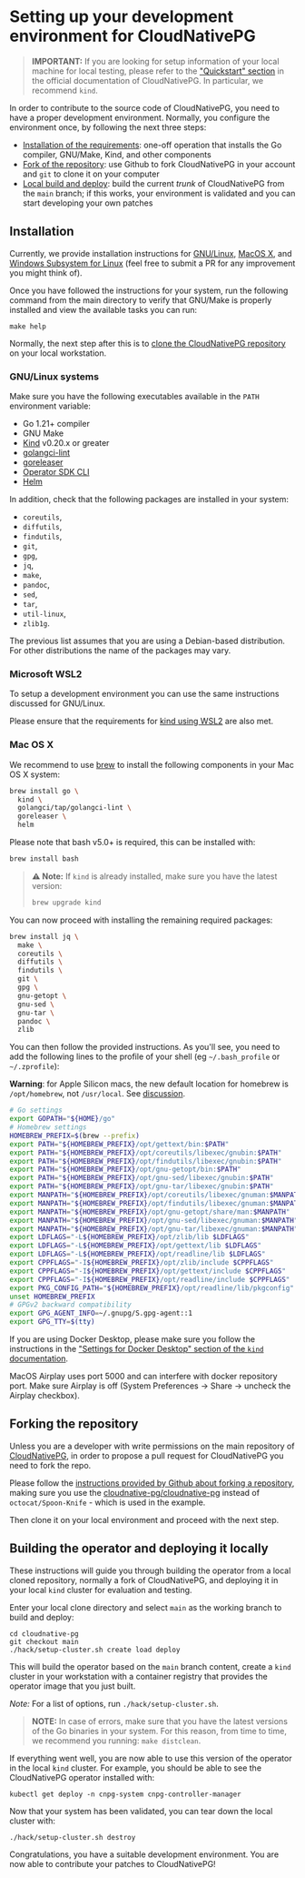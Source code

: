 # Setting up your development environment for CloudNativePG

> **IMPORTANT:** If you are looking for setup information of your local
> machine for local testing, please refer to the ["Quickstart" section](../../docs/src/quickstart.md)
> in the official documentation of CloudNativePG. In particular, we
> recommend `kind`.

In order to contribute to the source code of CloudNativePG, you need to have a
proper development environment. Normally, you configure the environment once, by
following the next three steps:

- [Installation of the requirements](#installation): one-off operation that installs the Go compiler, GNU/Make, Kind, and other components
- [Fork of the repository](#forking-the-repository): use Github to fork
  CloudNativePG in your account and `git` to clone it on your computer
- [Local build and deploy](#building-the-operator-and-deploying-it-locally):
  build the current *trunk* of CloudNativePG from the `main` branch; if this
  works, your environment is validated and you can start developing your own
  patches

## Installation

Currently, we provide installation instructions for [GNU/Linux](#gnulinux-systems),
[MacOS X](#mac-os-x), and [Windows Subsystem for Linux](microsoft-wsl2)
(feel free to submit a PR for any improvement you might think of).

Once you have followed the instructions for your system, run the following
command from the main directory to verify that GNU/Make is properly installed
and view the available tasks you can run:

```
make help
```

Normally, the next step after this is to [clone the CloudNativePG repository](#forking-the-repository)
on your local workstation.


### GNU/Linux systems

Make sure you have the following executables available in the `PATH`
environment variable:

- Go 1.21+ compiler
- GNU Make
- [Kind](https://kind.sigs.k8s.io/) v0.20.x or greater
- [golangci-lint](https://github.com/golangci/golangci-lint)
- [goreleaser](https://goreleaser.com/)
- [Operator SDK CLI](https://sdk.operatorframework.io/)
- [Helm](https://helm.sh/)

In addition, check that the following packages are installed in your system:

- `coreutils`,
- `diffutils`,
- `findutils`,
- `git`,
- `gpg`,
- `jq`,
- `make`,
- `pandoc`,
- `sed`,
- `tar`,
- `util-linux`,
- `zlib1g`.

The previous list assumes that you are using a Debian-based distribution. For
other distributions the name of the packages may vary.

### Microsoft WSL2

To setup a development environment you can use the same instructions discussed
for GNU/Linux.

Please ensure that the requirements for [kind using
WSL2](https://kind.sigs.k8s.io/docs/user/using-wsl2/) are also met.

### Mac OS X

We recommend to use [brew](https://brew.sh/) to install the following
components in your Mac OS X system:

``` bash
brew install go \
  kind \
  golangci/tap/golangci-lint \
  goreleaser \
  helm
```

Please note that bash v5.0+ is required, this can be installed with:
``` bash
brew install bash
```

>**⚠️ Note:**
>If `kind` is already installed, make sure you have the latest version:
>
>``` bash
>brew upgrade kind
>```

You can now proceed with installing the remaining required packages:

``` bash
brew install jq \
  make \
  coreutils \
  diffutils \
  findutils \
  git \
  gpg \
  gnu-getopt \
  gnu-sed \
  gnu-tar \
  pandoc \
  zlib
```

You can then follow the provided instructions. As you'll see, you need to add
the following lines to the profile of your shell (eg `~/.bash_profile` or
`~/.zprofile`):

**Warning**: for Apple Silicon macs, the new default location for homebrew
is `/opt/homebrew`, not `/usr/local`. See [discussion](https://github.com/Homebrew/brew/issues/9177).

``` bash
# Go settings
export GOPATH="${HOME}/go"
# Homebrew settings
HOMEBREW_PREFIX=$(brew --prefix)
export PATH="${HOMEBREW_PREFIX}/opt/gettext/bin:$PATH"
export PATH="${HOMEBREW_PREFIX}/opt/coreutils/libexec/gnubin:$PATH"
export PATH="${HOMEBREW_PREFIX}/opt/findutils/libexec/gnubin:$PATH"
export PATH="${HOMEBREW_PREFIX}/opt/gnu-getopt/bin:$PATH"
export PATH="${HOMEBREW_PREFIX}/opt/gnu-sed/libexec/gnubin:$PATH"
export PATH="${HOMEBREW_PREFIX}/opt/gnu-tar/libexec/gnubin:$PATH"
export MANPATH="${HOMEBREW_PREFIX}/opt/coreutils/libexec/gnuman:$MANPATH"
export MANPATH="${HOMEBREW_PREFIX}/opt/findutils/libexec/gnuman:$MANPATH"
export MANPATH="${HOMEBREW_PREFIX}/opt/gnu-getopt/share/man:$MANPATH"
export MANPATH="${HOMEBREW_PREFIX}/opt/gnu-sed/libexec/gnuman:$MANPATH"
export MANPATH="${HOMEBREW_PREFIX}/opt/gnu-tar/libexec/gnuman:$MANPATH"
export LDFLAGS="-L${HOMEBREW_PREFIX}/opt/zlib/lib $LDFLAGS"
export LDFLAGS="-L${HOMEBREW_PREFIX}/opt/gettext/lib $LDFLAGS"
export LDFLAGS="-L${HOMEBREW_PREFIX}/opt/readline/lib $LDFLAGS"
export CPPFLAGS="-I${HOMEBREW_PREFIX}/opt/zlib/include $CPPFLAGS"
export CPPFLAGS="-I${HOMEBREW_PREFIX}/opt/gettext/include $CPPFLAGS"
export CPPFLAGS="-I${HOMEBREW_PREFIX}/opt/readline/include $CPPFLAGS"
export PKG_CONFIG_PATH="${HOMEBREW_PREFIX}/opt/readline/lib/pkgconfig"
unset HOMEBREW_PREFIX
# GPGv2 backward compatibility
export GPG_AGENT_INFO=~/.gnupg/S.gpg-agent::1
export GPG_TTY=$(tty)
```

If you are using Docker Desktop, please make sure you follow the instructions in the
["Settings for Docker Desktop" section of the `kind` documentation](https://kind.sigs.k8s.io/docs/user/quick-start/#settings-for-docker-desktop).

MacOS Airplay uses port 5000 and can interfere with docker repository port. Make sure Airplay is off (System Preferences -> Share -> uncheck the Airplay checkbox).

## Forking the repository

Unless you are a developer with write permissions on the main repository of
[CloudNativePG](https://github.com/cloudnative-pg/cloudnative-pg), in order to
propose a pull request for CloudNativePG you need to fork the repo.

Please follow the [instructions provided by Github about forking a repository](https://docs.github.com/en/get-started/quickstart/fork-a-repo),
making sure you use the [cloudnative-pg/cloudnative-pg](https://github.com/cloudnative-pg/cloudnative-pg)
instead of `octocat/Spoon-Knife` - which is used in the example.

Then clone it on your local environment and proceed with the next step.

## Building the operator and deploying it locally

These instructions will guide you through building the operator from a local
cloned repository, normally a fork of CloudNativePG, and deploying it in
your local `kind` cluster for evaluation and testing.

Enter your local clone directory and select `main` as the working branch to
build and deploy:

```shell
cd cloudnative-pg
git checkout main
./hack/setup-cluster.sh create load deploy
```

This will build the operator based on the `main` branch content, create a
`kind` cluster in your workstation with a container registry that provides the
operator image that you just built.

*Note:* For a list of options, run `./hack/setup-cluster.sh`.

> **NOTE:** In case of errors, make sure that you have the latest versions of the Go
> binaries in your system. For this reason, from time to time, we recommend
> you running: `make distclean`.

If everything went well, you are now able to use this version of the operator
in the local `kind` cluster. For example, you should be able to see the
CloudNativePG operator installed with:

```shell
kubectl get deploy -n cnpg-system cnpg-controller-manager
```

Now that your system has been validated, you can tear down the local cluster with:

```shell
./hack/setup-cluster.sh destroy
```

Congratulations, you have a suitable development environment. You are now able
to contribute your patches to CloudNativePG!
